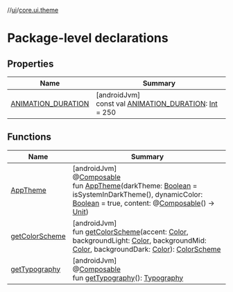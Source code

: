 //[ui](../../index.md)/[core.ui.theme](index.md)

# Package-level declarations

## Properties

| Name | Summary |
|---|---|
| [ANIMATION_DURATION](-a-n-i-m-a-t-i-o-n_-d-u-r-a-t-i-o-n.md) | [androidJvm]<br>const val [ANIMATION_DURATION](-a-n-i-m-a-t-i-o-n_-d-u-r-a-t-i-o-n.md): [Int](https://kotlinlang.org/api/latest/jvm/stdlib/kotlin/-int/index.html) = 250 |

## Functions

| Name | Summary |
|---|---|
| [AppTheme](-app-theme.md) | [androidJvm]<br>@[Composable](https://developer.android.com/reference/kotlin/androidx/compose/runtime/Composable.html)<br>fun [AppTheme](-app-theme.md)(darkTheme: [Boolean](https://kotlinlang.org/api/latest/jvm/stdlib/kotlin/-boolean/index.html) = isSystemInDarkTheme(), dynamicColor: [Boolean](https://kotlinlang.org/api/latest/jvm/stdlib/kotlin/-boolean/index.html) = true, content: @[Composable](https://developer.android.com/reference/kotlin/androidx/compose/runtime/Composable.html)() -&gt; [Unit](https://kotlinlang.org/api/latest/jvm/stdlib/kotlin/-unit/index.html)) |
| [getColorScheme](get-color-scheme.md) | [androidJvm]<br>fun [getColorScheme](get-color-scheme.md)(accent: [Color](https://developer.android.com/reference/kotlin/androidx/compose/ui/graphics/Color.html), backgroundLight: [Color](https://developer.android.com/reference/kotlin/androidx/compose/ui/graphics/Color.html), backgroundMid: [Color](https://developer.android.com/reference/kotlin/androidx/compose/ui/graphics/Color.html), backgroundDark: [Color](https://developer.android.com/reference/kotlin/androidx/compose/ui/graphics/Color.html)): [ColorScheme](https://developer.android.com/reference/kotlin/androidx/compose/material3/ColorScheme.html) |
| [getTypography](get-typography.md) | [androidJvm]<br>@[Composable](https://developer.android.com/reference/kotlin/androidx/compose/runtime/Composable.html)<br>fun [getTypography](get-typography.md)(): [Typography](https://developer.android.com/reference/kotlin/androidx/compose/material3/Typography.html) |
